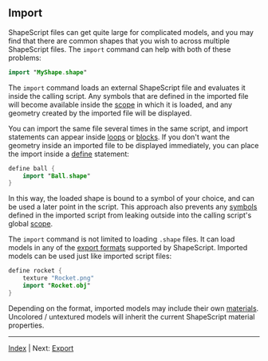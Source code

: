 Import
---

ShapeScript files can get quite large for complicated models, and you may find that there are common shapes that you wish to across multiple ShapeScript files. The `import` command can help with both of these problems:

```swift
import "MyShape.shape"
```

The `import` command loads an external ShapeScript file and evaluates it inside the calling script. Any symbols that are defined in the imported file will become available inside the [scope](scope.md) in which it is loaded, and any geometry created by the imported file will be displayed.

You can import the same file several times in the same script, and import statements can appear inside [loops](loops.md) or [blocks](blocks.md). If you don't want the geometry inside an imported file to be displayed immediately, you can place the import inside a [define](symbols.md) statement:

```swift
define ball {
    import "Ball.shape"
}
```

In this way, the loaded shape is bound to a symbol of your choice, and can be used a later point in the script. This approach also prevents any [symbols](symbols.md) defined in the imported script from leaking outside into the calling script's global [scope](scope.md).

The `import` command is not limited to loading `.shape` files. It can load models in any of the [export formats](export.md) supported by ShapeScript. Imported models can be used just like imported script files:

```swift
define rocket {
    texture "Rocket.png"
    import "Rocket.obj"
}
```

Depending on the format, imported models may include their own [materials](materials.md). Uncolored / untextured models will inherit the current ShapeScript material properties.

---
[Index](index.md) | Next: [Export](export.md)
